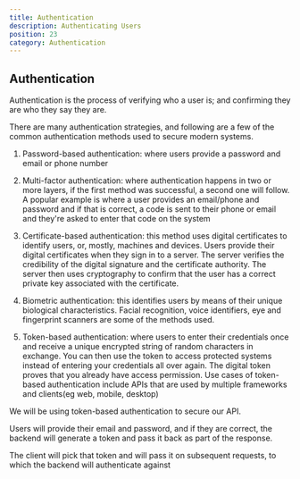 ```yaml
---
title: Authentication
description: Authenticating Users
position: 23
category: Authentication
---
```


## Authentication

Authentication is the process of verifying who a user is; and confirming they are who they say they are.

There are many authentication strategies, and following are a few of the common authentication methods used to secure modern systems.

1. Password-based authentication: where users provide a password and email or phone number

2. Multi-factor authentication: where authentication happens in two or more layers, if the first method was successful, a second one will follow. A popular example is where a user provides an email/phone and password and if that is correct, a code is sent to their phone or email and they're asked to enter that code on the system

3. Certificate-based authentication: this method uses digital certificates to identify users, or, mostly, machines and devices. Users provide their digital certificates when they sign in to a server. The server verifies the credibility of the digital signature and the certificate authority. The server then uses cryptography to confirm that the user has a correct private key associated with the certificate.

4. Biometric authentication: this identifies users by means of their unique biological characteristics. Facial recognition, voice identifiers, eye and fingerprint scanners are some of the methods used.

5. Token-based authentication: where users to enter their credentials once and receive a unique encrypted string of random characters in exchange. You can then use the token to access protected systems instead of entering your credentials all over again. The digital token proves that you already have access permission. Use cases of token-based authentication include APIs that are used by multiple frameworks and clients(eg web, mobile, desktop)

We will be using token-based authentication to secure our API.

Users will provide their email and password, and if they are correct, the backend will generate a token and pass it back as part of the response.

The client will pick that token and will pass it on subsequent requests, to which the backend will authenticate against
